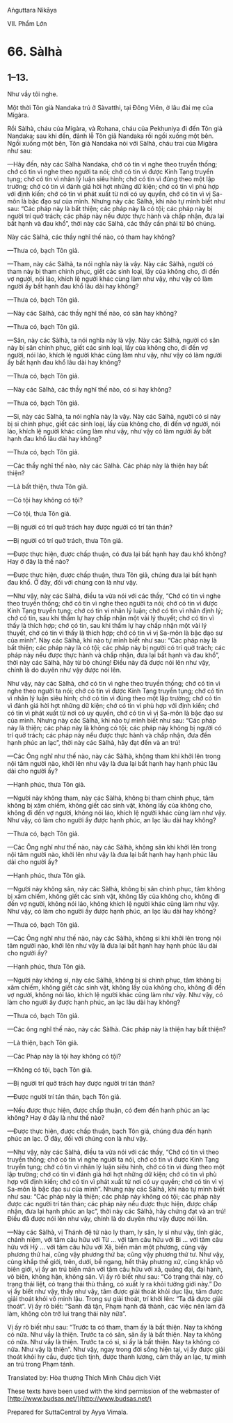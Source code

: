 Aṅguttara Nikāya

VII. Phẩm Lớn

# 66. Sàlhà

## 1–13.

Như vầy tôi nghe.

Một thời Tôn giả Nandaka trú ở Sàvatthi, tại Ðông Viên, ở lâu đài mẹ của Migàra.

Rồi Sàlhà, cháu của Migàra, và Rohana, cháu của Pekhuniya đi đến Tôn giả Nandaka; sau khi đến, đảnh lễ Tôn giả Nandaka rồi ngồi xuống một bên. Ngồi xuống một bên, Tôn giả Nandaka nói với Sàlhà, cháu trai của Migàra như sau:

—Hãy đến, này các Sàlhà Nandaka, chớ có tin vì nghe theo truyền thống; chớ có tin vì nghe theo người ta nói; chớ có tin vì được Kinh Tạng truyền tụng; chớ có tin vì nhân lý luận siêu hình; chớ có tin vì đúng theo một lập trường; chớ có tin vì đánh giá hời hợt những dữ kiện; chớ có tin vì phù hợp với định kiến; chớ có tin vì phát xuất từ nơi có uy quyền, chớ có tin vì vị Sa-môn là bậc đạo sư của mình. Nhưng này các Sàlhà, khi nào tự mình biết như sau: “Các pháp này là bất thiện; các pháp này là có tội; các pháp này bị người trí quở trách; các pháp này nếu được thực hành và chấp nhận, đưa lại bất hạnh và đau khổ”, thời này các Sàlhà, các thầy cần phải từ bỏ chúng.

Này các Sàlhà, các thầy nghĩ thế nào, có tham hay không?

—Thưa có, bạch Tôn giả.

—Tham, này các Sàlhà, ta nói nghĩa này là vậy. Này các Sàlhà, người có tham này bị tham chinh phục, giết các sinh loại, lấy của không cho, đi đến vợ người, nói láo, khích lệ người khác cùng làm như vậy, như vậy có làm người ấy bất hạnh đau khổ lâu dài hay không?

—Thưa có, bạch Tôn giả.

—Này các Sàlhà, các thầy nghĩ thế nào, có sân hay không?

—Thưa có, bạch Tôn giả.

—Sân, này các Sàlhà, ta nói nghĩa này là vậy. Này các Sàlhà, người có sân này bị sân chinh phục, giết các sinh loại, lấy của không cho, đi đến vợ người, nói láo, khích lệ người khác cũng làm như vậy, như vậy có làm người ấy bất hạnh đau khổ lâu dài hay không?

—Thưa có, bạch Tôn giả.

—Này các Sàlhà, các thầy nghĩ thế nào, có si hay không?

—Thưa có, bạch Tôn giả.

—Si, này các Sàlhà, ta nói nghĩa này là vậy. Này các Sàlhà, người có si này bị si chinh phục, giết các sinh loại, lấy của không cho, đi đến vợ người, nói láo, khích lệ người khác cũng làm như vậy, như vậy có làm người ấy bất hạnh đau khổ lâu dài hay không?

—Thưa có, bạch Tôn giả.

—Các thầy nghĩ thế nào, này các Sàlhà. Các pháp này là thiện hay bất thiện?

—Là bất thiện, thưa Tôn giả.

—Có tội hay không có tội?

—Có tội, thưa Tôn giả.

—Bị người có trí quở trách hay được người có trí tán thán?

—Bị người có trí quở trách, thưa Tôn giả.

—Ðược thực hiện, được chấp thuận, có đưa lại bất hạnh hay đau khổ không? Hay ở đây là thế nào?

—Ðược thực hiện, được chấp thuận, thưa Tôn giả, chúng đưa lại bất hạnh đau khổ. Ở đây, đối với chúng con là như vậy.

—Như vậy, này các Sàlhà, điều ta vừa nói với các thầy, “Chớ có tin vì nghe theo truyền thống; chớ có tin vì nghe theo người ta nói; chớ có tin vì được Kinh Tạng truyền tụng; chớ có tin vì nhân lý luận; chớ có tin vì nhân định lý; chớ có tin, sau khi thẩm lự hay chấp nhận một vài lý thuyết; chớ có tin vì thấy là thích hợp; chớ có tin, sau khi thẩm lự hay chấp nhận một vài lý thuyết, chớ có tin vì thấy là thích hợp; chớ có tin vì vị Sa-môn là bậc đạo sư của mình”. Này các Sàlhà, khi nào tự mình biết như sau: “Các pháp này là bất thiện; các pháp này là có tội; các pháp này bị người có trí quở trách; các pháp này nếu được thực hành và chấp nhận, đưa lại bất hạnh và đau khổ”, thời này các Sàlhà, hãy từ bỏ chúng! Ðiều này đã được nói lên như vậy, chính là do duyên như vậy được nói lên.

Như vậy, này các Sàlhà, chớ có tin vì nghe theo truyền thống; chớ có tin vì nghe theo người ta nói; chớ có tin vì được Kinh Tạng truyền tụng; chớ có tin vì nhân lý luận siêu hình; chớ có tin vì đúng theo một lập trường; chớ có tin vì đánh giá hời hợt những dữ kiện; chớ có tin vì phù hợp với định kiến; chớ có tin vì phát xuất từ nơi có uy quyền, chớ có tin vì vị Sa-môn là bậc đạo sư của mình. Nhưng này các Sàlhà, khi nào tự mình biết như sau: “Các pháp này là thiện; các pháp này là không có tội; các pháp này không bị người có trí quở trách; các pháp này nếu được thực hành và chấp nhận, đưa đến hạnh phúc an lạc”, thời này các Sàlhà, hãy đạt đến và an trú!

—Các Ông nghĩ như thế nào, này các Sàlhà, không tham khi khởi lên trong nội tâm người nào, khởi lên như vậy là đưa lại bất hạnh hay hạnh phúc lâu dài cho người ấy?

—Hạnh phúc, thưa Tôn giả.

—Người này không tham, này các Sàlhà, không bị tham chinh phục, tâm không bị xâm chiếm, không giết các sinh vật, không lấy của không cho, không đi đến vợ người, không nói láo, khích lệ người khác cũng làm như vậy. Như vậy, có làm cho người ấy được hạnh phúc, an lạc lâu dài hay không?

—Thưa có, bạch Tôn giả.

—Các Ông nghĩ như thế nào, này các Sàlhà, không sân khi khởi lên trong nội tâm người nào, khởi lên như vậy là đưa lại bất hạnh hay hạnh phúc lâu dài cho người ấy?

—Hạnh phúc, thưa Tôn giả.

—Người này không sân, này các Sàlhà, không bị sân chinh phục, tâm không bị xâm chiếm, không giết các sinh vật, không lấy của không cho, không đi đến vợ người, không nói láo, không khích lệ người khác cũng làm như vậy. Như vậy, có làm cho người ấy được hạnh phúc, an lạc lâu dài hay không?

—Thưa có, bạch Tôn giả.

—Các Ông nghĩ như thế nào, này các Sàlhà, không si khi khởi lên trong nội tâm người nào, khởi lên như vậy là đưa lại bất hạnh hay hạnh phúc lâu dài cho người ấy?

—Hạnh phúc, thưa Tôn giả.

—Người này không si, này các Sàlhà, không bị si chinh phục, tâm không bị xâm chiếm, không giết các sinh vật, không lấy của không cho, không đi đến vợ người, không nói láo, khích lệ người khác cũng làm như vậy. Như vậy, có làm cho người ấy được hạnh phúc, an lạc lâu dài hay không?

—Thưa có, bạch Tôn giả.

—Các ông nghĩ thế nào, này các Sàlhà. Các pháp này là thiện hay bất thiện?

—Là thiện, bạch Tôn giả.

—Các Pháp này là tội hay không có tội?

—Không có tội, bạch Tôn giả.

—Bị người trí quở trách hay được người trí tán thán?

—Ðược người trí tán thán, bạch Tôn giả.

—Nếu được thực hiện, được chấp thuận, có đem đến hạnh phúc an lạc không? Hay ở đây là như thế nào?

—Ðược thực hiện, được chấp thuận, bạch Tôn giả, chúng đưa đến hạnh phúc an lạc. Ở đây, đối với chúng con là như vậy.

—Như vậy, này các Sàlhà, điều ta vừa nói với các thầy, “Chớ có tin vì theo truyền thống; chớ có tin vì nghe người ta nói, chớ có tin vì được Kinh Tạng truyền tụng; chớ có tin vì nhân lý luận siêu hình, chớ có tin vì đúng theo một lập trường; chớ có tin vì đánh giá hời hợt những dữ kiện; chớ có tin vì phù hợp với định kiến; chớ có tin vì phát xuất từ nơi có uy quyền; chớ có tin vì vị Sa-môn là bậc đạo sư của mình”. Nhưng này các Sàlhà, khi nào tự mình biết như sau: “Các pháp này là thiện; các pháp này không có tội; các pháp này được các người trí tán thán; các pháp này nếu được thực hiện, được chấp nhận, đưa lại hạnh phúc an lạc”, thời này các Sàlhà, hãy chứng đạt và an trú! Ðiều đã được nói lên như vậy, chính là do duyên như vậy được nói lên.

—Này các Sàlhà, vị Thánh đệ tử nào ly tham, ly sân, ly si như vậy, tỉnh giác, chánh niệm, với tâm câu hữu với Từ ... với tâm câu hữu với Bi ... với tâm câu hữu với Hỷ ... với tâm câu hữu với Xả, biến mãn một phương, cũng vậy phương thứ hai, cũng vậy phương thứ ba; cũng vậy phương thứ tư. Như vậy, cùng khắp thế giới, trên, dưới, bề ngang, hết thảy phương xứ, cùng khắp vô biên giới, vị ấy an trú biến mãn với tâm câu hữu với xả, quảng đại, đại hành, vô biên, không hận, không sân. Vị ấy rõ biết như sau: “Có trạng thái này, có trạng thái liệt, có trạng thái thù thắng, có xuất ly ra khỏi tưởng giới này.” Do vị ấy biết như vậy, thấy như vậy, tâm được giải thoát khỏi dục lậu, tâm được giải thoát khỏi vô minh lậu. Trong sự giải thoát, trí khởi lên: “Ta đã được giải thoát”. Vị ấy rõ biết: “Sanh đã tận, Phạm hạnh đã thành, các việc nên làm đã làm, không còn trở lui trạng thái này nữa”.

Vị ấy rõ biết như sau: “Trước ta có tham, tham ấy là bất thiện. Nay ta không có nữa. Như vầy là thiện. Trước ta có sân, sân ấy là bất thiện. Nay ta không có nữa. Như vầy là thiện. Trước ta có si, si ấy là bất thiện. Nay ta không có nữa. Như vậy là thiện”. Như vậy, ngay trong đời sống hiện tại, vị ấy được giải thoát khỏi hy cầu, được tịch tịnh, được thanh lương, cảm thấy an lạc, tự mình an trú trong Phạm tánh.

Translated by: Hòa thượng Thích Minh Châu dịch Việt

These texts have been used with the kind permission of the webmaster of [http://www.budsas.net/](http://www.budsas.net/)

Prepared for SuttaCentral by Ayya Vimala.